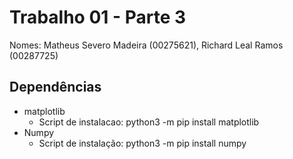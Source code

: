 # Trabalho 01 - Parte 3
Nomes: Matheus Severo Madeira (00275621), Richard Leal Ramos (00287725)
## Dependências
- matplotlib
  - Script de instalacao: python3 -m pip install matplotlib
- Numpy
  - Script de instalação: python3 -m pip install numpy